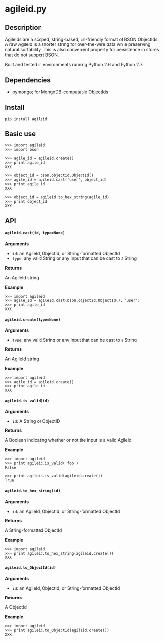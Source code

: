 agileid.py
==========

## Description

AgileIds are a scoped, string-based, url-friendly format of BSON ObjectIds. A raw AgileId is a shorter string for over-the-wire data while preserving natural sortability. This is also convenient property for persistence in stores that do not support BSON.

Built and tested in environments running Python 2.6 and Python 2.7.


## Dependencies

- [pymongo](https://pypi.python.org/pypi/pymongo/); for MongoDB-compatable ObjectIds


## Install

```
pip install agileid
```


## Basic use

```
>>> import agileid
>>> import bson

>>> agile_id = agileid.create()
>>> print agile_id
XXX

>>> object_id = bson.objectid.ObjectId()
>>> agile_id = agileid.cast('user', object_id)
>>> print agile_id
XXX

>>> object_id = agileid.to_hex_string(agile_id)
>>> print object_id
XXX
```


## API

#### `agileid.cast(id, type=None)`

**Arguments**

- `id`: an AgileId, ObjectId, or String-formatted ObjectId
- `type`: any valid String or any input that can be cast to a String

**Returns**

An AgileId string

**Example**

```
>>> import agileid
>>> agile_id = agileid.cast(bson.objectid.ObjectId(), 'user')
>>> print agile_id
XXX
```

#### `agileid.create(type=None)`

**Arguments**

- `type`: any valid String or any input that can be cast to a String

**Returns**

An AgileId string

**Example**

```
>>> import agileid
>>> agile_id = agileid.create()
>>> print agile_id
XXX
```

#### `agileid.is_valid(id)`

**Arguments**

- `id`: A String or ObjectID

**Returns**

A Boolean indicating whether or not the input is a valid AgileId

**Example**

```
>>> import agileid
>>> print agileid.is_valid('foo')
False

>>> print agileid.is_valid(agileid.create())
True
```

#### `agileid.to_hex_string(id)`

**Arguments**

- `id`: an AgileId, ObjectId, or String-formatted ObjectId

**Returns**

A String-formatted ObjectId

**Example**

```
>>> import agileid
>>> print agileid.to_hex_string(agileid.create())
XXX
```

#### `agileid.to_ObjectId(id)`

**Arguments**

- `id`: an AgileId, ObjectId, or String-formatted ObjectId

**Returns**

A ObjectId

**Example**

```
>>> import agileid
>>> print agileid.to_ObjectId(agileid.create())
XXX
```
